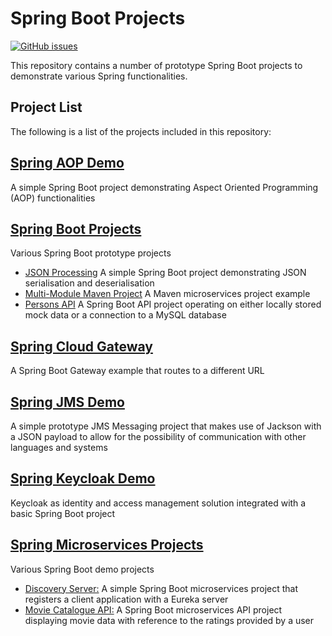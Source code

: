 # Spring Boot Projects
[![GitHub issues](https://img.shields.io/github/issues/Carla-de-Beer/spring-boot-projects.svg?style=flat-square)](https://github.com/Carla-de-Beer/spring-boot-projects/issues)

This repository contains a number of prototype Spring Boot projects to demonstrate various Spring functionalities.

## Project List

The following is a list of the projects included in this repository:

## [Spring AOP Demo](https://github.com/Carla-de-Beer/spring-boot-projects/tree/master/spring-aop-demo)
A simple Spring Boot project demonstrating Aspect Oriented Programming (AOP) functionalities
##  [Spring Boot Projects](https://github.com/Carla-de-Beer/spring-boot-projects/tree/master/spring-boot-projects)
Various Spring Boot prototype projects
  * [JSON Processing](https://github.com/Carla-de-Beer/spring-boot-projects/tree/master/spring-boot-projects/json-processing) A simple Spring Boot project demonstrating JSON serialisation and deserialisation
  * [Multi-Module Maven Project](https://github.com/Carla-de-Beer/spring-boot-projects/tree/master/spring-boot-projects/multi-module-maven) A Maven microservices project example
  * [Persons API](https://github.com/Carla-de-Beer/spring-boot-projects/tree/master/spring-boot-projects/persons-api) A Spring Boot API project operating on either locally stored mock data or a connection to a MySQL database

## [Spring Cloud Gateway](https://github.com/Carla-de-Beer/spring-boot-projects/tree/master/spring-cloud-gateway-demo)
A Spring Boot Gateway example that routes to a different URL
## [Spring JMS Demo](https://github.com/Carla-de-Beer/spring-boot-projects/tree/master/spring-jms-demo)
A simple prototype JMS Messaging project that makes use of Jackson with a JSON payload to allow for the possibility of communication with other languages and systems
## [Spring Keycloak Demo](https://github.com/Carla-de-Beer/spring-boot-projects/tree/master/spring-keycloak-demo)
Keycloak as identity and access management solution integrated with a basic Spring Boot project
## [Spring Microservices Projects](https://github.com/Carla-de-Beer/spring-boot-projects/tree/master/spring-microservices-projects)
Various Spring Boot demo projects
  * [Discovery Server:](https://github.com/Carla-de-Beer/spring-boot-projects/tree/master/spring-microservices-projects/discovery-server) A simple Spring Boot microservices project that registers a client application with a Eureka server
  * [Movie Catalogue API:](https://github.com/Carla-de-Beer/spring-boot-projects/tree/master/spring-microservices-projects/movie-catalogue-api) A Spring Boot microservices API project displaying movie data with reference to the ratings provided by a user
